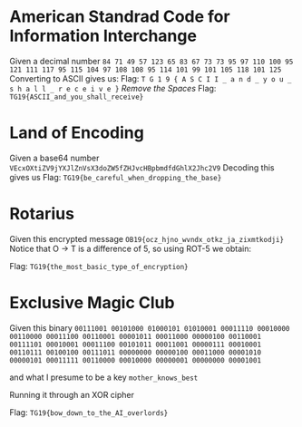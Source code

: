 # American Standrad Code for Information Interchange
Given a decimal number
`84 71 49 57 123 65 83 67 73 73 95 97 110 100 95 121 111 117 95 115 104 97 108 108 95 114 101 99 101 105 118 101 125`
Converting to ASCII gives us:
Flag: `T G 1 9 { A S C I I _ a n d _ y o u _ s h a l l _ r e c e i v e }`
*Remove the Spaces*
Flag: `TG19{ASCII_and_you_shall_receive}`

# Land of Encoding
Given a base64 number
`VEcxOXtiZV9jYXJlZnVsX3doZW5fZHJvcHBpbmdfdGhlX2Jhc2V9`
Decoding this gives us
Flag: `TG19{be_careful_when_dropping_the_base}`

# Rotarius
Given this encrypted message `OB19{ocz_hjno_wvndx_otkz_ja_zixmtkodji}`
Notice that O -> T is a difference of 5, so using ROT-5 we obtain:

Flag: `TG19{the_most_basic_type_of_encryption}`

# Exclusive Magic Club
Given this binary
`00111001 00101000 01000101 01010001 00011110 00010000 00110000 00011100
00110001 00001011 00011000 00000100 00110001 00111101 00010001 00011100
00101011 00011001 00000111 00010001 00110111 00100100 00111011 00000000
00000100 00011000 00001010 00000101 00011111 00110000 00010000 00000001
00000000 00001001`

and what I presume to be a key
`mother_knows_best`

Running it through an XOR cipher

Flag: `TG19{bow_down_to_the_AI_overlords}`

